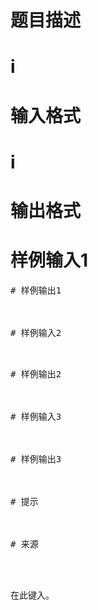 

# 题目描述



# i



# 输入格式



# i



# 输出格式



# 样例输入1


<pre>
# 样例输出1



# 样例输入2


<pre>
# 样例输出2



# 样例输入3



# 样例输出3



# 提示



# 来源


<p>
在此键入。
</p>

